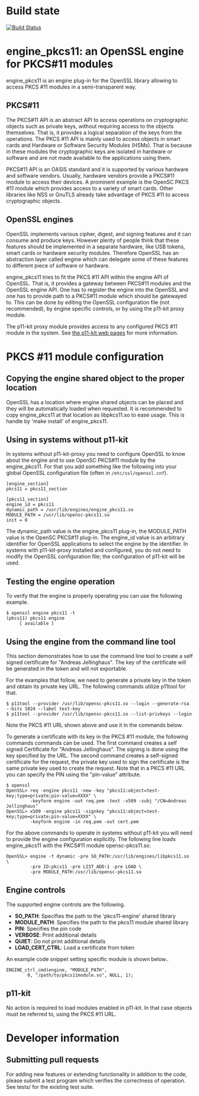 # Build state

[![Build Status](https://travis-ci.org/OpenSC/engine_pkcs11.png)](https://travis-ci.org/OpenSC/engine_pkcs11)


# engine_pkcs11: an OpenSSL engine for PKCS#11 modules

engine_pkcs11 is an engine plug-in for the OpenSSL library allowing to
access PKCS #11 modules in a semi-transparent way.

## PKCS#11

The PKCS#11 API is an abstract API to access operations on cryptographic objects
such as private keys, without requiring access to the objects themselves. That
is, it provides a logical separation of the keys from the operations. The
PKCS #11 API is mainly used to access objects in smart cards and Hardware or Software
Security Modules (HSMs). That is because in these modules the cryptographic keys
are isolated in hardware or software and are not made available to the applications
using them.

PKCS#11 API is an OASIS standard and it is supported by various hardware and software
vendors. Usually, hardware vendors provide a PKCS#11 module to access their devices.
A prominent example is the OpenSC PKCS #11 module which provides access to a variety
of smart cards. Other libraries like NSS or GnuTLS already take advantage of PKCS #11
to access cryptographic objects.

## OpenSSL engines

OpenSSL implements various cipher, digest, and signing features and it can
consume and produce keys. However plenty of people think that these features
should be implemented in a separate hardware, like USB tokens, smart cards or
hardware security modules. Therefore OpenSSL has an abstraction layer called
engine which can delegate some of these features to different piece of
software or hardware.

engine_pkcs11 tries to fit the PKCS #11 API within the engine API of OpenSSL.
That is, it provides a gateway between PKCS#11 modules and the OpenSSL engine API.
One has to register the engine into the OpenSSL and one has to provide
path to a PKCS#11 module which should be gatewayed to. This can be done by editing
the OpenSSL configuration file (not recommended), by engine specific controls,
or by using the p11-kit proxy module.

The p11-kit proxy module provides access to any configured PKCS #11 module
in the system. See [the p11-kit web pages](http://p11-glue.freedesktop.org/p11-kit.html)
for more information.


# PKCS #11 module configuration

## Copying the engine shared object to the proper location

OpenSSL has a location where engine shared objects can be placed
and they will be automatically loaded when requested. It is recommended
to copy engine_pkcs11 at that location as libpkcs11.so to ease usage.
This is handle by 'make install' of engine_pkcs11.


## Using in systems without p11-kit

In systems without p11-kit-proxy you need to configure OpenSSL to know about
the engine and to use OpenSC PKCS#11 module by the engine_pkcs11. For that you
add something like the following into your global OpenSSL configuration file
(often in ``/etc/ssl/openssl.cnf``).

```
[engine_section]
pkcs11 = pkcs11_section

[pkcs11_section]
engine_id = pkcs11
dynamic_path = /usr/lib/engines/engine_pkcs11.so
MODULE_PATH = /usr/lib/opensc-pkcs11.so
init = 0
```

The dynamic_path value is the engine_pkcs11 plug-in, the MODULE_PATH value is
the OpenSC PKCS#11 plug-in. The engine_id value is an arbitrary identifier for
OpenSSL applications to select the engine by the identifier. In systems
with p11-kit-proxy installed and configured, you do not need to modify the
OpenSSL configuration file; the configuration of p11-kit will be used.


## Testing the engine operation

To verify that the engine is properly operating you can use the following example.

```
$ openssl engine pkcs11 -t
(pkcs11) pkcs11 engine
     [ available ]
```

## Using the engine from the command line tool

This section demonstrates how to use the command line tool to create a self signed
certificate for "Andreas Jellinghaus". The key of the certificate will be generated
in the token and will not exportable.

For the examples that follow, we need to generate a private key in the token and
obtain its private key URL. The following commands utilize p11tool for that.

```
$ p11tool --provider /usr/lib/opensc-pkcs11.so --login --generate-rsa --bits 1024 --label test-key
$ p11tool --provider /usr/lib/opensc-pkcs11.so --list-privkeys --login
```

Note the PKCS #11 URL shown above and use it in the commands below.

To generate a certificate with its key in the PKCS #11 module, the following commands commands
can be used. The first command creates a self signed Certificate for "Andreas Jellinghaus". The
signing is done using the key specified by the URL. The second command creates a self-signed 
certificate for the request, the private key used to sign the certificate is the same private key
used to create the request. Note that in a PKCS #11 URL you can specify the PIN using the 
"pin-value" attribute.

```
$ openssl
OpenSSL> req -engine pkcs11 -new -key "pkcs11:object=test-key;type=private;pin-value=XXXX" \
         -keyform engine -out req.pem -text -x509 -subj "/CN=Andreas Jellinghaus"
OpenSSL> x509 -engine pkcs11 -signkey "pkcs11:object=test-key;type=private;pin-value=XXXX" \
         -keyform engine -in req.pem -out cert.pem
```

For the above commands to operate in systems without p11-kit you will need to provide the
engine configuration explicitly. The following line loads engine_pkcs11 with the PKCS#11
module opensc-pkcs11.so. 

```
OpenSSL> engine -t dynamic -pre SO_PATH:/usr/lib/engines/libpkcs11.so \
         -pre ID:pkcs11 -pre LIST_ADD:1 -pre LOAD \
         -pre MODULE_PATH:/usr/lib/opensc-pkcs11.so
```


## Engine controls

The supported engine controls are the following.

* **SO_PATH**: Specifies the path to the 'pkcs11-engine' shared library 
* **MODULE_PATH**: Specifies the path to the pkcs11 module shared library 
* **PIN**: Specifies the pin code 
* **VERBOSE**: Print additional details 
* **QUIET**: Do not print additional details 
* **LOAD_CERT_CTRL**: Load a certificate from token

An example code snippet setting specific module is shown below..

```
ENGINE_ctrl_cmd(engine, "MODULE_PATH",
		0, "/path/to/pkcs11module.so", NULL, 1);
```

## p11-kit

No action is required to load modules enabled in p11-kit. In that case objects must
be referred to, using the PKCS #11 URL.


# Developer information

## Submitting pull requests

For adding new features or extending functionality in addition to the code,
please submit a test program which verifies the correctness of operation.
See tests/ for the existing test suite.

